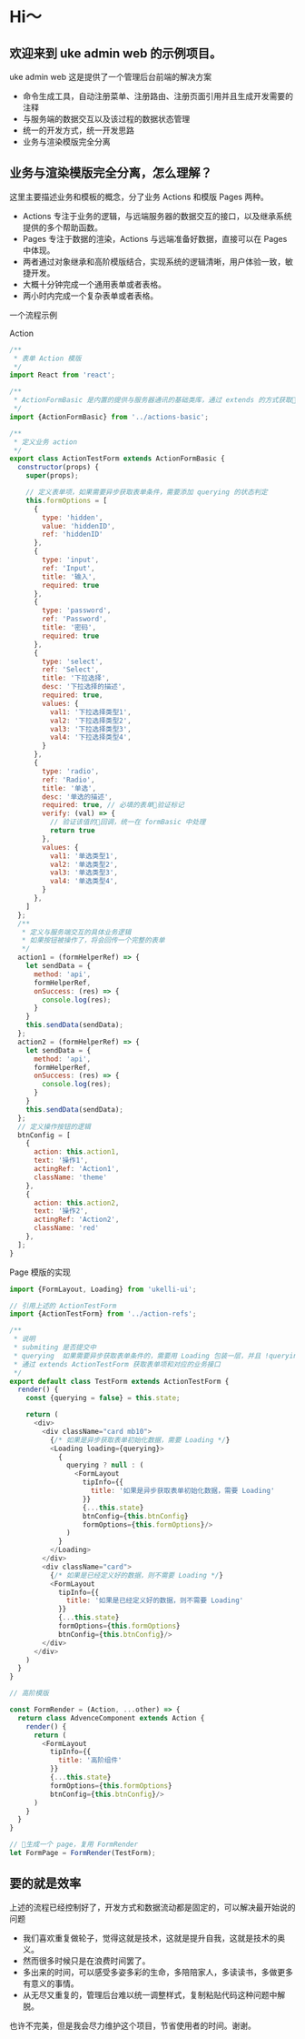 # Hi～

## 欢迎来到 uke admin web 的示例项目。

uke admin web 这是提供了一个管理后台前端的解决方案

- 命令生成工具，自动注册菜单、注册路由、注册页面引用并且生成开发需要的注释
- 与服务端的数据交互以及该过程的数据状态管理
- 统一的开发方式，统一开发思路
- 业务与渲染模版完全分离

## 业务与渲染模版完全分离，怎么理解？

这里主要描述业务和模板的概念，分了业务 Actions 和模版 Pages 两种。

- Actions 专注于业务的逻辑，与远端服务器的数据交互的接口，以及继承系统提供的多个帮助函数。
- Pages 专注于数据的渲染，Actions 与远端准备好数据，直接可以在 Pages 中体现。
- 两者通过对象继承和高阶模版结合，实现系统的逻辑清晰，用户体验一致，敏捷开发。
- 大概十分钟完成一个通用表单或者表格。
- 两小时内完成一个复杂表单或者表格。

一个流程示例

Action

```js
/**
 * 表单 Action 模版
 */
import React from 'react';

/**
 * ActionFormBasic 是内置的提供与服务器通讯的基础类库，通过 extends 的方式获取其中的功能
 */
import {ActionFormBasic} from '../actions-basic';

/**
 * 定义业务 action
 */
export class ActionTestForm extends ActionFormBasic {
  constructor(props) {
    super(props);

    // 定义表单项，如果需要异步获取表单条件，需要添加 querying 的状态判定
    this.formOptions = [
      {
        type: 'hidden',
        value: 'hiddenID',
        ref: 'hiddenID'
      },
      {
        type: 'input',
        ref: 'Input',
        title: '输入',
        required: true
      },
      {
        type: 'password',
        ref: 'Password',
        title: '密码',
        required: true
      },
      {
        type: 'select',
        ref: 'Select',
        title: '下拉选择',
        desc: '下拉选择的描述',
        required: true,
        values: {
          val1: '下拉选择类型1',
          val2: '下拉选择类型2',
          val3: '下拉选择类型3',
          val4: '下拉选择类型4',
        }
      },
      {
        type: 'radio',
        ref: 'Radio',
        title: '单选',
        desc: '单选的描述',
        required: true, // 必填的表单验证标记
        verify: (val) => {
          // 验证该值的回调，统一在 formBasic 中处理
          return true
        },
        values: {
          val1: '单选类型1',
          val2: '单选类型2',
          val3: '单选类型3',
          val4: '单选类型4',
        }
      },
    ]
  };
  /**
   * 定义与服务端交互的具体业务逻辑
   * 如果按钮被操作了，将会回传一个完整的表单
   */
  action1 = (formHelperRef) => {
    let sendData = {
      method: 'api',
      formHelperRef,
      onSuccess: (res) => {
        console.log(res);
      }
    }
    this.sendData(sendData);
  };
  action2 = (formHelperRef) => {
    let sendData = {
      method: 'api',
      formHelperRef,
      onSuccess: (res) => {
        console.log(res);
      }
    }
    this.sendData(sendData);
  };
  // 定义操作按钮的逻辑
  btnConfig = [
    {
      action: this.action1,
      text: '操作1',
      actingRef: 'Action1',
      className: 'theme'
    },
    {
      action: this.action2,
      text: '操作2',
      actingRef: 'Action2',
      className: 'red'
    },
  ];
}
```

Page 模版的实现

```js
import {FormLayout, Loading} from 'ukelli-ui';

// 引用上述的 ActionTestForm
import {ActionTestForm} from '../action-refs';

/**
 * 说明
 * submiting 是否提交中
 * querying  如果需要异步获取表单条件的，需要用 Loading 包装一层，并且 !querying 的时候渲染 FormLayout
 * 通过 extends ActionTestForm 获取表单项和对应的业务接口
 */
export default class TestForm extends ActionTestForm {
  render() {
    const {querying = false} = this.state;

    return (
      <div>
        <div className="card mb10">
          {/* 如果是异步获取表单初始化数据，需要 Loading */}
          <Loading loading={querying}>
            {
              querying ? null : (
                <FormLayout
                  tipInfo={{
                    title: '如果是异步获取表单初始化数据，需要 Loading'
                  }}
                  {...this.state}
                  btnConfig={this.btnConfig}
                  formOptions={this.formOptions}/>
              )
            }
          </Loading>
        </div>
        <div className="card">
          {/* 如果是已经定义好的数据，则不需要 Loading */}
          <FormLayout
            tipInfo={{
              title: '如果是已经定义好的数据，则不需要 Loading'
            }}
            {...this.state}
            formOptions={this.formOptions}
            btnConfig={this.btnConfig}/>
        </div>
      </div>
    )
  }
}

// 高阶模版

const FormRender = (Action, ...other) => {
  return class AdvenceComponent extends Action {
    render() {
      return (
        <FormLayout
          tipInfo={{
            title: '高阶组件'
          }}
          {...this.state}
          formOptions={this.formOptions}
          btnConfig={this.btnConfig}/>
      )
    }
  }
}

// 生成一个 page，复用 FormRender
let FormPage = FormRender(TestForm);
```

## 要的就是效率

上述的流程已经控制好了，开发方式和数据流动都是固定的，可以解决最开始说的问题

- 我们喜欢重复做轮子，觉得这就是技术，这就是提升自我，这就是技术的奥义。
- 然而很多时候只是在浪费时间罢了。
- 多出来的时间，可以感受多姿多彩的生命，多陪陪家人，多读读书，多做更多有意义的事情。
- 从无尽又重复的，管理后台难以统一调整样式，复制粘贴代码这种问题中解脱。

也许不完美，但是我会尽力维护这个项目，节省使用者的时间。谢谢。